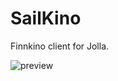 SailKino
========

Finnkino client for Jolla.

![preview](http://relativity.fi/sailkino/sailkinopreview.jpg)
